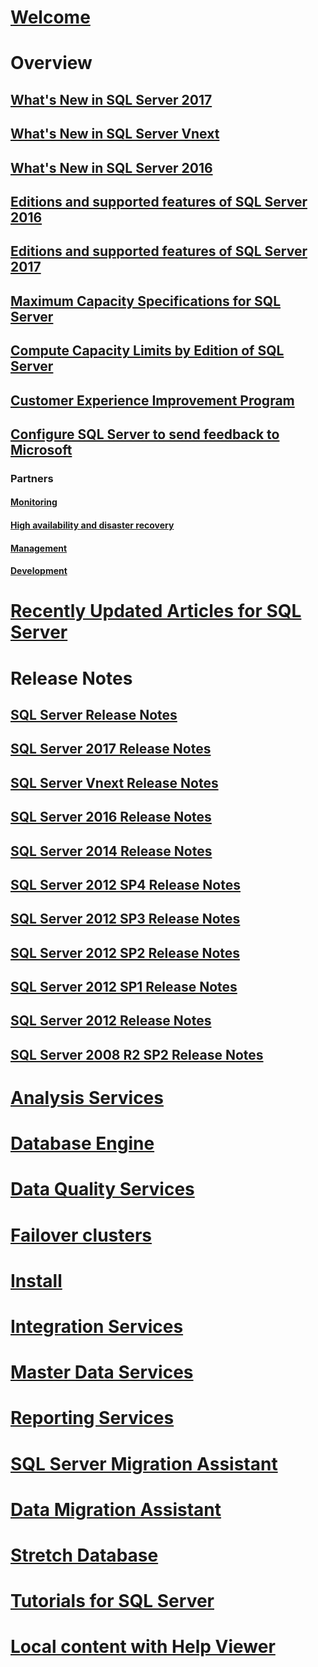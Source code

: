 # [Welcome](sql-server-technical-documentation.md)

# Overview
## [What's New in SQL Server 2017](what-s-new-in-sql-server-2017.md)
## [What's New in SQL Server Vnext](what-s-new-in-sql-server-2018.md)
## [What's New in SQL Server 2016](what-s-new-in-sql-server-2016.md)
## [Editions and supported features of SQL Server 2016](editions-and-components-of-sql-server-2016.md)
## [Editions and supported features of SQL Server 2017](editions-and-components-of-sql-server-2017.md)
## [Maximum Capacity Specifications for SQL Server](maximum-capacity-specifications-for-sql-server.md)
## [Compute Capacity Limits by Edition of SQL Server](compute-capacity-limits-by-edition-of-sql-server.md)
## [Customer Experience Improvement Program](customer-experience-improvement-program-for-sql-server-data-tools.md)
## [Configure SQL Server to send feedback to Microsoft](sql-server-customer-feedback.md)
### Partners
#### [Monitoring](partner-monitor-sql-server.md)
#### [High availability and disaster recovery](partner-hadr-sql-server.md)
#### [Management](partner-management-sql-server.md)
#### [Development](partner-dev-sql-server.md)

# [Recently Updated Articles for SQL Server](sql-server-new-updated-sql-docs-pr.md)

# Release Notes

## [SQL Server Release Notes](sql-server-release-notes.md)
## [SQL Server 2017 Release Notes](sql-server-2017-release-notes.md)
## [SQL Server Vnext Release Notes](sql-server-2018-release-notes.md)
## [SQL Server 2016 Release Notes](sql-server-2016-release-notes.md)
## [SQL Server 2014 Release Notes](sql-server-2014-release-notes.md)
## [SQL Server 2012 SP4 Release Notes](sql-server-2012-sp4-release-notes.md)
## [SQL Server 2012 SP3 Release Notes](sql-server-2012-sp3-release-notes.md)
## [SQL Server 2012 SP2 Release Notes](sql-server-2012-sp2-release-notes.md)
## [SQL Server 2012 SP1 Release Notes](sql-server-2012-sp1-release-notes.md)
## [SQL Server 2012 Release Notes](sql-server-2012-release-notes.md)
## [SQL Server 2008 R2 SP2 Release Notes](sql-server-2008-r2-sp2-release-notes.md)

# [Analysis Services](../analysis-services/analysis-services.md)
# [Database Engine](../database-engine/sql-server-database-engine-overview.md)
# [Data Quality Services](../data-quality-services/data-quality-services.md)
# [Failover clusters](../sql-server/failover-clusters/install/sql-server-failover-cluster-installation.md)
# [Install](../sql-server/install/planning-a-sql-server-installation.md)
# [Integration Services](../integration-services/sql-server-integration-services.md)
# [Master Data Services](../master-data-services/master-data-services-overview-mds.md)
# [Reporting Services](../reporting-services/create-deploy-and-manage-mobile-and-paginated-reports.md)
# [SQL Server Migration Assistant](../ssma/sql-server-migration-assistant.md)
# [Data Migration Assistant](../dma/dma-overview.md)
# [Stretch Database](../sql-server/stretch-database/stretch-database.md)
# [Tutorials for SQL Server](tutorials-for-sql-server-2016.md)
# [Local content with Help Viewer](sql-server-help-installation.md)